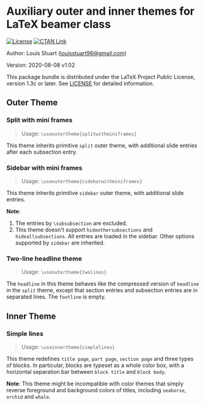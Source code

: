 # Auxiliary outer and inner themes for LaTeX beamer class

[![License](https://img.shields.io/github/license/louisstuart96/beamerauxtheme.svg)](https://github.com/louisstuart96/beamerauxtheme/blob/master/LICENSE)
[![CTAN Link](https://img.shields.io/ctan/v/beamerauxtheme.svg)](https://ctan.org/pkg/beamerauxtheme)

Author: Louis Stuart (louisstuart96@gmail.com)

Version: 2020-08-08 v1.02

This package bundle is distributed under the LaTeX Project Public License, version 1.3c or later. See [LICENSE](https://github.com/louisstuart96/beamerauxtheme/blob/master/LICENSE) for detailed information.

## Outer Theme

### Split with mini frames

> Usage: `\useoutertheme{splitwithminiframes}`

This theme inherits primitive `split` outer theme, with additional slide entries after each subsection entry.

### Sidebar with mini frames

> Usage: `\useoutertheme{sidebarwithminiframes}`

This theme inherits primitive `sidebar` outer theme, with additional slide entries.

**Note**: 
1. The entries by `\subsubsection` are excluded.
2. This theme doesn't support `hideothersubsections` and `hideallsubsections`. All entries are loaded in the sidebar. Other options supported by `sidebar` are inherited.

### Two-line headline theme

> Usage: `\useoutertheme{twolines}`

The `headline` in this theme behaves like the compressed version of `headline` in the `split` theme, except that section entries and subsection entries are in separated lines. The `footline` is empty.

## Inner Theme

### Simple lines

> Usage: `\useinnertheme{simplelines}`

This theme redefines `title page`, `part page`, `section page` and three types of blocks. In particular, blocks are typeset as a whole color box, with a horizontal separation bar between `block title` and `block body`.

**Note**: This theme might be incompatible with color themes that simply reverse foreground and background colors of titles, including `seahorse`, `orchid` and `whale`.
